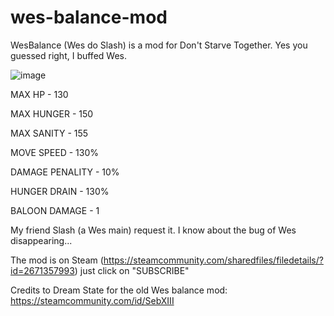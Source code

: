 # wes-balance-mod
WesBalance (Wes do Slash) is a mod for Don't Starve Together. Yes you guessed right, I buffed Wes.

![image](https://user-images.githubusercontent.com/52206130/144617894-133bdf07-d5cb-4c35-b330-7c1646f6d4ca.png)


MAX HP - 130

MAX HUNGER - 150

MAX SANITY - 155

MOVE SPEED - 130% 

DAMAGE PENALITY - 10% 

HUNGER DRAIN - 130%

BALOON DAMAGE - 1

My friend Slash (a Wes main) request it. I know about the bug of Wes disappearing... 

The mod is on Steam (https://steamcommunity.com/sharedfiles/filedetails/?id=2671357993) just click on "SUBSCRIBE"

Credits to Dream State for the old Wes balance mod: https://steamcommunity.com/id/SebXIII
